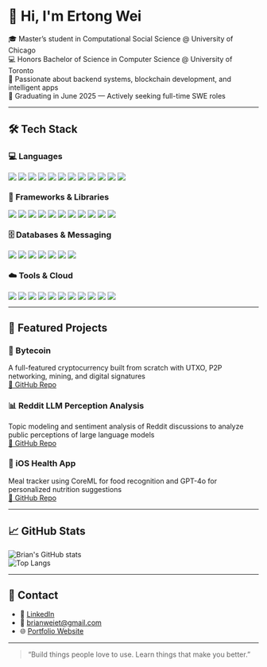 # 👋 Hi, I'm Ertong Wei

🎓 Master’s student in Computational Social Science @ University of Chicago  
💻 Honors Bachelor of Science in Computer Science @ University of Toronto  
🚀 Passionate about backend systems, blockchain development, and intelligent apps  
📅 Graduating in June 2025 — Actively seeking full-time SWE roles

---

## 🛠️ Tech Stack

### 💻 Languages

<p align="left" style="display: flex; flex-wrap: wrap; gap: 4px;">

  <img src="https://img.shields.io/badge/Java-007396?style=flat&logo=java&logoColor=white"/>
  <img src="https://img.shields.io/badge/Python-3776AB?style=flat&logo=python&logoColor=white"/>
  <img src="https://img.shields.io/badge/JavaScript-F7DF1E?style=flat&logo=javascript&logoColor=black"/>
  <img src="https://img.shields.io/badge/TypeScript-3178C6?style=flat&logo=typescript&logoColor=white"/>
  <img src="https://img.shields.io/badge/C-00599C?style=flat&logo=c&logoColor=white"/>
  <img src="https://img.shields.io/badge/C++-00599C?style=flat&logo=c%2B%2B&logoColor=white"/>
  <img src="https://img.shields.io/badge/HTML5-E34F26?style=flat&logo=html5&logoColor=white"/>
  <img src="https://img.shields.io/badge/CSS3-1572B6?style=flat&logo=css3&logoColor=white"/>
  <img src="https://img.shields.io/badge/SQL-4479A1?style=flat&logo=postgresql&logoColor=white"/>
  <img src="https://img.shields.io/badge/Bash-4EAA25?style=flat&logo=gnubash&logoColor=white"/>
  <img src="https://img.shields.io/badge/Shell-89E051?style=flat&logo=gnu&logoColor=black"/>
  <img src="https://img.shields.io/badge/Swift-FA7343?style=flat&logo=swift&logoColor=white"/>

</p>

### 🧩 Frameworks & Libraries

<p align="left" style="display: flex; flex-wrap: wrap; gap: 4px;">

  <img src="https://img.shields.io/badge/Spring_Boot-6DB33F?style=flat&logo=spring-boot&logoColor=white"/>
  <img src="https://img.shields.io/badge/Express.js-000000?style=flat&logo=express&logoColor=white"/>
  <img src="https://img.shields.io/badge/MyBatis-1F425F?style=flat&logoColor=white"/>
  <img src="https://img.shields.io/badge/Next.js-000000?style=flat&logo=nextdotjs&logoColor=white"/>
  <img src="https://img.shields.io/badge/React-20232A?style=flat&logo=react&logoColor=61DAFB"/>
  <img src="https://img.shields.io/badge/Mongoose-880000?style=flat&logo=mongoose&logoColor=white"/>
  <img src="https://img.shields.io/badge/Redis-DC382D?style=flat&logo=redis&logoColor=white"/>
  <img src="https://img.shields.io/badge/GraphQL-E10098?style=flat&logo=graphql&logoColor=white"/>
  <img src="https://img.shields.io/badge/gRPC-4285F4?style=flat&logo=grpc&logoColor=white"/>
  <img src="https://img.shields.io/badge/SwiftUI-FA7343?style=flat&logo=swift&logoColor=white"/>
  <img src="https://img.shields.io/badge/UIKit-2396F3?style=flat&logo=apple&logoColor=white"/>

</p>

### 🗄️ Databases & Messaging

<p align="left" style="display: flex; flex-wrap: wrap; gap: 4px;">

  <img src="https://img.shields.io/badge/MySQL-005C84?style=flat&logo=mysql&logoColor=white"/>
  <img src="https://img.shields.io/badge/PostgreSQL-4169E1?style=flat&logo=postgresql&logoColor=white"/>
  <img src="https://img.shields.io/badge/MongoDB-4EA94B?style=flat&logo=mongodb&logoColor=white"/>
  <img src="https://img.shields.io/badge/Redis-DC382D?style=flat&logo=redis&logoColor=white"/>
  <img src="https://img.shields.io/badge/Kafka-231F20?style=flat&logo=apachekafka&logoColor=white"/>
  <img src="https://img.shields.io/badge/RocketMQ-F56B00?style=flat&logoColor=white"/>
  <img src="https://img.shields.io/badge/Zookeeper-FF6F00?style=flat&logoColor=white"/>

</p>

### ☁️ Tools & Cloud

<p align="left" style="display: flex; flex-wrap: wrap; gap: 4px;">

  <img src="https://img.shields.io/badge/AWS-232F3E?style=flat&logo=amazonaws&logoColor=white"/>
  <img src="https://img.shields.io/badge/Docker-2496ED?style=flat&logo=docker&logoColor=white"/>
  <img src="https://img.shields.io/badge/Kubernetes-326CE5?style=flat&logo=kubernetes&logoColor=white"/>
  <img src="https://img.shields.io/badge/Git-F05032?style=flat&logo=git&logoColor=white"/>
  <img src="https://img.shields.io/badge/Linux-FCC624?style=flat&logo=linux&logoColor=black"/>
  <img src="https://img.shields.io/badge/CI/CD-0A0A0A?style=flat&logo=githubactions&logoColor=white"/>
  <img src="https://img.shields.io/badge/Jenkins-D24939?style=flat&logo=jenkins&logoColor=white"/>
  <img src="https://img.shields.io/badge/Maven-C71A36?style=flat&logo=apachemaven&logoColor=white"/>
  <img src="https://img.shields.io/badge/Nginx-009639?style=flat&logo=nginx&logoColor=white"/>
  <img src="https://img.shields.io/badge/JUnit-25A162?style=flat&logo=junit5&logoColor=white"/>
  <img src="https://img.shields.io/badge/Postman-FF6C37?style=flat&logo=postman&logoColor=white"/>

</p>

---

## 🔧 Featured Projects

### 🪹 Bytecoin

A full-featured cryptocurrency built from scratch with UTXO, P2P networking, mining, and digital signatures  
[🔗 GitHub Repo](https://github.com/yourusername/bytecoin)

### 📊 Reddit LLM Perception Analysis

Topic modeling and sentiment analysis of Reddit discussions to analyze public perceptions of large language models  
[🔗 GitHub Repo](https://github.com/yourusername/llm-reddit-analysis)

### 🍱️ iOS Health App

Meal tracker using CoreML for food recognition and GPT-4o for personalized nutrition suggestions  
[🔗 GitHub Repo](https://github.com/yourusername/health-tracker-ios)

---

## 📈 GitHub Stats

![Brian's GitHub stats](https://github-readme-stats.vercel.app/api?username=Brian-W00&show_icons=true&theme=github_dark&hide_rank=true)  
![Top Langs](https://github-readme-stats.vercel.app/api/top-langs/?username=Brian-W00&layout=compact&theme=github_dark)

---

## 📢 Contact

- 🔗 [LinkedIn](https://www.linkedin.com/in/ertong-wei/)
- 📧 brianweiet@gmail.com
- 🌐 [Portfolio Website](https://ertongwei.dev/)

---

> “Build things people love to use. Learn things that make you better.”
